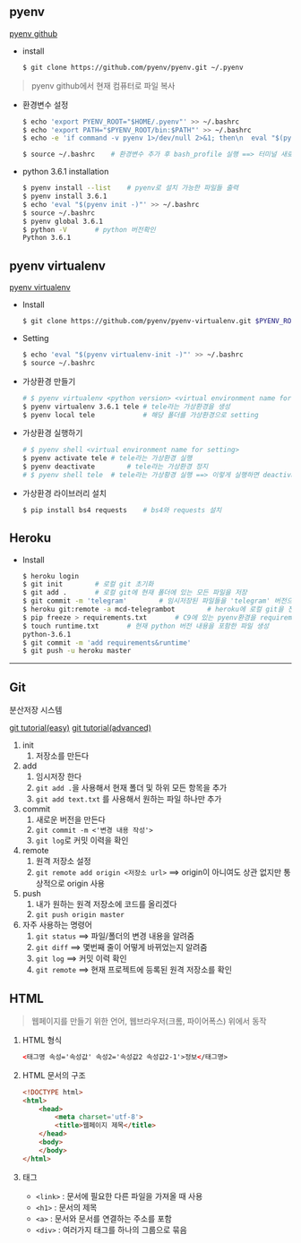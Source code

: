 ## pyenv

[pyenv github](https://github.com/pyenv/pyenv)

- install

  ```bash
  $ git clone https://github.com/pyenv/pyenv.git ~/.pyenv
  ```

> pyenv github에서 현재 컴퓨터로 파일 복사

- 환경변수 설정

  ```bash
  $ echo 'export PYENV_ROOT="$HOME/.pyenv"' >> ~/.bashrc
  $ echo 'export PATH="$PYENV_ROOT/bin:$PATH"' >> ~/.bashrc
  $ echo -e 'if command -v pyenv 1>/dev/null 2>&1; then\n  eval "$(pyenv init -)"\nfi' >> ~/.bashrc
  
  $ source ~/.bashrc	# 환경변수 추가 후 bash_profile 실행 ==> 터미널 새로고침
  ```

- python 3.6.1 installation

  ```bash
  $ pyenv install --list	# pyenv로 설치 가능한 파일들 출력
  $ pyenv install 3.6.1
  $ echo 'eval "$(pyenv init -)"' >> ~/.bashrc
  $ source ~/.bashrc
  $ pyenv global 3.6.1
  $ python -V		# python 버전확인
  Python 3.6.1
  ```





## pyenv virtualenv

[pyenv virtualenv](https://github.com/pyenv/pyenv-virtualenv)

- Install 

  ```bash
  $ git clone https://github.com/pyenv/pyenv-virtualenv.git $PYENV_ROOT/plugins/pyenv-virtualenv
  ```

- Setting

  ```bash
  $ echo 'eval "$(pyenv virtualenv-init -)"' >> ~/.bashrc
  $ source ~/.bashrc
  ```

- 가상환경 만들기

  ```bash
  # $ pyenv virtualenv <python version> <virtual environment name for setting>
  $ pyenv virtualenv 3.6.1 tele	# tele라는 가상환경을 생성
  $ pyenv local tele            # 해당 폴더를 가상환경으로 setting
  ```

- 가상환경 실행하기

  ```bash
  # $ pyenv shell <virtual environment name for setting>
  $ pyenv activate tele	# tele라는 가상환경 실행
  $ pyenv deactivate		# tele라는 가상환경 정지
  # $ pyenv shell tele	# tele라는 가상황경 실행 ==> 이렇게 실행하면 deactivate가 안됨
  ```

- 가상환경 라이브러리 설치

  ```bash
  $ pip install bs4 requests	# bs4와 requests 설치
  ```



## Heroku

- Install

  ```bash
  $ heroku login
  $ git init 		# 로컬 git 초기화
  $ git add .		# 로컬 git에 현재 폴더에 있는 모든 파일을 저장
  $ git commit -m 'telegram'		# 임시저장된 파일들을 'telegram' 버전으로 저장
  $ heroku git:remote -a mcd-telegrambot		# heroku에 로컬 git을 전송
  $ pip freeze > requirements.txt		# C9에 있는 pyenv환경을 requirements.txt에 저장
  $ touch runtime.txt		# 현재 python 버전 내용을 포함한 파일 생성
  python-3.6.1
  $ git commit -m 'add requirements&runtime'
  $ git push -u heroku master
  ```





------

## Git 

분산저장 시스템

[git tutorial(easy)](https://backlog.com/git-tutorial/kr/)
[git tutorial(advanced)](https://git-scm.com/)

1. init
   1. 저장소를 만든다
2. add
   1. 임시저장 한다
   2. `git add .`을 사용해서 현재 폴더 및 하위 모든 항목을 추가
   3. `git add text.txt` 를 사용해서 원하는 파일 하나만 추가
3. commit
   1. 새로운 버전을 만든다
   2. `git commit -m <'변경 내용 작성'>`
   3. `git log`로 커밋 이력을 확인
4. remote
   1. 원격 저장소 설정
   2. `git remote add origin <저장소 url>` ==> origin이 아니여도 상관 없지만 통상적으로 origin 사용
5. push
   1. 내가 원하는 원격 저장소에 코드를 올리겠다
   2. `git push origin master`
6. 자주 사용하는 명령어
   1. `git status` ==> 파일/폴더의 변경 내용을 알려줌
   2. `git diff` ==> 몇번째 줄이 어떻게 바뀌었는지 알려줌
   3. `git log` ==> 커밋 이력 확인
   4. `git remote` ==> 현재 프로젝트에 등록된 원격 저장소를 확인



## HTML

> 웹페이지를 만들기 위한 언어, 웹브라우저(크롬, 파이어폭스) 위에서 동작

1. HTML 형식

   ```html
   <태그명 속성='속성값' 속성2='속성값2 속성값2-1'>정보</태그명>
   ```



2. HTML 문서의 구조

   ```html
   <!DOCTYPE html>
   <html>
       <head>
           <meta charset='utf-8'>
           <title>웹페이지 제목</title>
       </head>
       <body>
       </body>
   </html>
   ```

3. 태그
   - `<link>`  : 문서에 필요한 다른 파일을 가져올 때 사용
   - `<h1>` : 문서의 제목
   - `<a>` : 문서와 문서를 연결하는 주소를 포함
   - `<div>` : 여러가지 태그를 하나의 그룹으로 묶음

